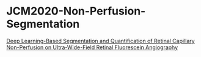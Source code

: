 # JCM2020-Non-Perfusion-Segmentation

[Deep Learning-Based Segmentation and Quantification of Retinal Capillary Non-Perfusion on Ultra-Wide-Field Retinal Fluorescein Angiography](https://www.mdpi.com/2077-0383/9/8/2537)
